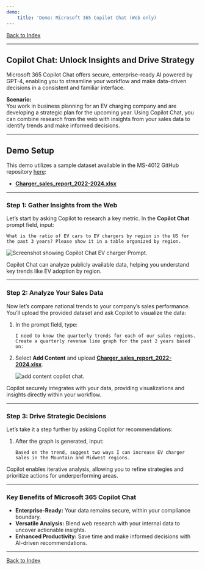 ```yaml
---
demo:
    title: 'Demo: Microsoft 365 Copilot Chat (Web only)
---
```


[Back to Index](https://microsoftlearning.github.io/MS-4012-Microsoft-Copilot-Web-Based-Interactive-Experience-for-Executives/)

---

## **Copilot Chat: Unlock Insights and Drive Strategy**

Microsoft 365 Copilot Chat offers secure, enterprise-ready AI powered by GPT-4, enabling you to streamline your workflow and make data-driven decisions in a consistent and familiar interface.

**Scenario:**  
You work in business planning for an EV charging company and are developing a strategic plan for the upcoming year. Using Copilot Chat, you can combine research from the web with insights from your sales data to identify trends and make informed decisions.

---

## **Demo Setup**

This demo utilizes a sample dataset available in the MS-4012 GitHub repository [here](https://github.com/MicrosoftLearning/MS-4012-Microsoft-Copilot-Unlocked/tree/master/Resourcefiles):

- [**Charger_sales_report_2022-2024.xlsx**](https://github.com/MicrosoftLearning/MS-4012-Microsoft-Copilot-Unlocked/raw/master/Resourcefiles/Charger_sales_report_2022-2024.xlsx)

---

### **Step 1: Gather Insights from the Web**

Let’s start by asking Copilot to research a key metric. In the **Copilot Chat** prompt field, input:

```
What is the ratio of EV cars to EV chargers by region in the US for the past 3 years? Please show it in a table organized by region.
```

![Screenshot showing Copilot Chat EV charger Prompt.](../Demos/copilot-chat-ev-charger-prompt.png)

Copilot Chat can analyze publicly available data, helping you understand key trends like EV adoption by region.

---

### **Step 2: Analyze Your Sales Data**

Now let’s compare national trends to your company’s sales performance. You’ll upload the provided dataset and ask Copilot to visualize the data:

1. In the prompt field, type:
   ```
   I need to know the quarterly trends for each of our sales regions. Create a quarterly revenue line graph for the past 2 years based on:
   ```
2. Select **Add Content** and upload [**Charger_sales_report_2022-2024.xlsx**](https://github.com/MicrosoftLearning/MS-4012-Microsoft-Copilot-Unlocked/raw/master/Resourcefiles/Charger_sales_report_2022-2024.xlsx).

    ![add content copilot chat.](../Demos/add-content-copilot-chat.png)

Copilot securely integrates with your data, providing visualizations and insights directly within your workflow.

---

### **Step 3: Drive Strategic Decisions**

Let’s take it a step further by asking Copilot for recommendations:

1. After the graph is generated, input:
   ```
   Based on the trend, suggest two ways I can increase EV charger sales in the Mountain and Midwest regions.
   ```

Copilot enables iterative analysis, allowing you to refine strategies and prioritize actions for underperforming areas.

---

### **Key Benefits of Microsoft 365 Copilot Chat**

- **Enterprise-Ready:** Your data remains secure, within your compliance boundary.  
- **Versatile Analysis:** Blend web research with your internal data to uncover actionable insights.  
- **Enhanced Productivity:** Save time and make informed decisions with AI-driven recommendations.

---

[Back to Index](https://microsoftlearning.github.io/MS-4012-Microsoft-Copilot-Web-Based-Interactive-Experience-for-Executives/)
